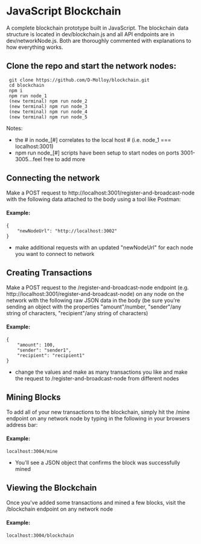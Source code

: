 # JavaScript Blockchain
A complete blockchain prototype built in JavaScript.  The blockchain data structure is located in dev/blockchain.js and all API endpoints are in dev/networkNode.js.  Both are thoroughly commented with explanations to how everything works.


## Clone the repo and start the network nodes:
```
 git clone https://github.com/D-Molloy/blockchain.git
 cd blockchain
 npm i
 npm run node_1
 (new terminal) npm run node_2
 (new terminal) npm run node_3
 (new terminal) npm run node_4
 (new terminal) npm run node_5 
```
Notes:
* the # in node_[#] correlates to the local host # (i.e. node_1 === localhost:3001)
* npm run node_[#] scripts have been setup to start nodes on ports 3001-3005...feel free to add more


## Connecting the network
Make a POST request to http://localhost:3001/register-and-broadcast-node with the following data attached to the body using a tool like Postman:
#### Example:
```
{
	"newNodeUrl": "http://localhost:3002"
}
```
* make additional requests with an updated "newNodeUrl" for each node you want to connect to network

## Creating Transactions
Make a POST request to the /register-and-broadcast-node endpoint (e.g. http://localhost:3001/register-and-broadcast-node) on any node on the network with the following raw JSON data in the body (be sure you're sending an object with the properties "amount"/number, "sender"/any string of characters, "recipient"/any string of characters)
#### Example:
```
{
	"amount": 100,
	"sender": "sender1",
	"recipient": "recipient1"
}
```
* change the values and make as many transactions you like and make the request to /register-and-broadcast-node from different nodes

## Mining Blocks
To add all of your new transactions to the blockchain, simply hit the /mine endpoint on any network node by typing in the following in your browsers address bar:
#### Example:
```
localhost:3004/mine
```
* You'll see a JSON object that confirms the block was successfully mined


## Viewing the Blockchain
Once you've added some transactions and mined a few blocks, visit the /blockchain endpoint on any network node
#### Example:
```
localhost:3004/blockchain
```
